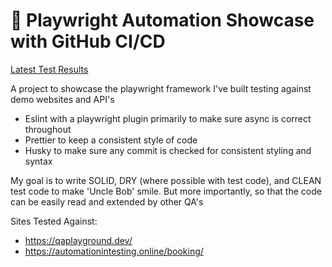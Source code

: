 # 🚀 Playwright Automation Showcase with GitHub CI/CD
**[]()**
[Latest Test Results](https://pittsgithub.github.io/Playwright-Automation-Showcase/)

A project to showcase the playwright framework I've built testing against demo websites and API's

- Eslint with a playwright plugin primarily to make sure async is correct throughout
- Prettier to keep a consistent style of code
- Husky to make sure any commit is checked for consistent styling and syntax

My goal is to write SOLID, DRY (where possible with test code), and CLEAN test code to make 'Uncle Bob' smile. 
But more importantly, so that the code can be easily read and extended by other QA's 

Sites Tested Against:
- https://qaplayground.dev/
- https://automationintesting.online/booking/

